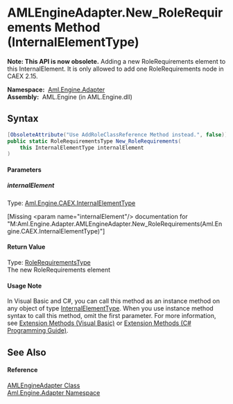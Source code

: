 AMLEngineAdapter.New_RoleRequirements Method (InternalElementType)
==================================================================


**Note: This API is now obsolete.**
Adding a new RoleRequirements element to this InternalElement. It is only allowed to add one RoleRequirements node in CAEX 2.15.

  **Namespace:**  [Aml.Engine.Adapter][1]  
  **Assembly:**  AML.Engine (in AML.Engine.dll)

Syntax
------

```csharp
[ObsoleteAttribute("Use AddRoleClassReference Method instead.", false)]
public static RoleRequirementsType New_RoleRequirements(
	this InternalElementType internalElement
)
```

#### Parameters

##### *internalElement*
Type: [Aml.Engine.CAEX.InternalElementType][2]  

[Missing &lt;param name="internalElement"/> documentation for "M:Aml.Engine.Adapter.AMLEngineAdapter.New_RoleRequirements(Aml.Engine.CAEX.InternalElementType)"]


#### Return Value
Type: [RoleRequirementsType][3]  
The new RoleRequirements element
#### Usage Note
In Visual Basic and C#, you can call this method as an instance method on any object of type [InternalElementType][2]. When you use instance method syntax to call this method, omit the first parameter. For more information, see [Extension Methods (Visual Basic)][4] or [Extension Methods (C# Programming Guide)][5].

See Also
--------

#### Reference
[AMLEngineAdapter Class][6]  
[Aml.Engine.Adapter Namespace][1]  

[1]: ../README.md
[2]: ../../Aml.Engine.CAEX/InternalElementType/README.md
[3]: ../../Aml.Engine.CAEX/RoleRequirementsType/README.md
[4]: https://docs.microsoft.com/dotnet/visual-basic/programming-guide/language-features/procedures/extension-methods
[5]: https://docs.microsoft.com/dotnet/csharp/programming-guide/classes-and-structs/extension-methods
[6]: README.md
[7]: https://www.automationml.org
[8]: ../../icons/logoShade.png
